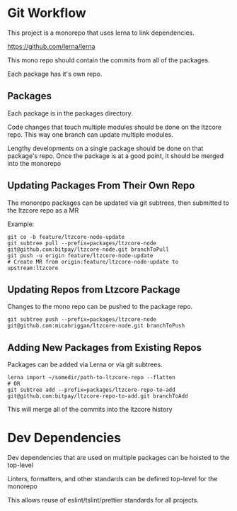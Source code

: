 # Git Workflow
This project is a monorepo that uses lerna to link dependencies.

https://github.com/lerna/lerna

This mono repo should contain the commits from all of the packages.

Each package has it's own repo.

## Packages
Each package is in the packages directory. 

Code changes that touch multiple modules should be done on the ltzcore repo.
This way one branch can update multiple modules.

Lengthy developments on a single package should be done on that package's repo.
Once the package is at a good point, it should be merged into the monorepo

## Updating Packages From Their Own Repo
The monorepo packages can be updated via git subtrees, then submitted to the ltzcore repo as a MR

Example:
```
git co -b feature/ltzcore-node-update
git subtree pull --prefix=packages/ltzcore-node git@github.com:bitpay/ltzcore-node.git branchToPull
git push -u origin feature/ltzcore-node-update
# Create MR from origin:feature/ltzcore-node-update to upstream:ltzcore
```


## Updating Repos from Ltzcore Package
Changes to the mono repo can be pushed to the package repo.
```
git subtree push --prefix=packages/ltzcore-node git@github.com:micahriggan/ltzcore-node.git branchToPush
```

## Adding New Packages from Existing Repos
Packages can be added via Lerna or via git subtrees.

```
lerna import ~/somedir/path-to-ltzcore-repo --flatten
# OR
git subtree add --prefix=packages/ltzcore-repo-to-add git@github.com:bitpay/ltzcore-repo-to-add.git branchToAdd
```

This will merge all of the commits into the ltzcore history


# Dev Dependencies
Dev dependencies that are used on multiple packages can be hoisted to the top-level

Linters, formatters, and other standards can be defined top-level for the monorepo

This allows reuse of eslint/tslint/prettier standards for all projects.
